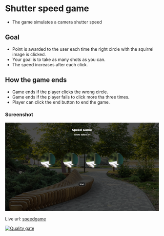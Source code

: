 # Shutter speed game
- The game simulates a camera shutter speed

## Goal
- Point is awarded to the user each time the right circle with the squirrel image is clicked.
- Your goal is to take as many shots as you can.
- The speed increases after each click.

## How the game ends
- Game ends if the player clicks the wrong circle.
- Game ends if the player fails to click more tha three times.
- Player can click the end button to end the game.

### Screenshot
![Speedgame](speedgame.png "Speedgame screenshot")

Live url: [speedgame](https://stacknatic.github.io/speedgame/)

[![Quality gate](https://sonarcloud.io/api/project_badges/quality_gate?project=stacknatic_speedgame)](https://sonarcloud.io/summary/new_code?id=stacknatic_speedgame)
